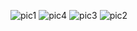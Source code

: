 ![pic1](https://github.com/user-attachments/assets/54a9bb01-1000-445a-91c0-21bfa347effa)
![pic4](https://github.com/user-attachments/assets/89f729b2-3058-4f45-b2c8-ebcb211eddbf)
![pic3](https://github.com/user-attachments/assets/1d029c8a-cd03-4f48-8249-5c894354ee5f)
![pic2](https://github.com/user-attachments/assets/0b59e812-e309-44c8-874c-b3243377c061)
